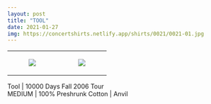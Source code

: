 ```yaml
---
layout: post
title: "TOOL"
date: 2021-01-27
img: https://concertshirts.netlify.app/shirts/0021/0021-01.jpg
---
```




<table style="width:100%;"><tr><td style="vertical-align:top;">
      <figure class="tmblr-full" data-orig-height="2048" data-orig-width="1365" data-orig-src="https://concertshirts.netlify.app/shirts/0021/0021-01.jpg"><img src="https://64.media.tumblr.com/2224940706686356e585eff6d554d02a/efb651f2e1ffd707-57/s540x810/1bef0984fdef43515e25dc2108fe7ee63902a5c5.jpg" data-orig-height="2048" data-orig-width="1365" data-orig-src="https://concertshirts.netlify.app/shirts/0021/0021-01.jpg"/></figure></td>
    <td style="vertical-align:top;">
      <figure class="tmblr-full" data-orig-height="2048" data-orig-width="1365" data-orig-src="https://concertshirts.netlify.app/shirts/0021/0021-02.jpg"><img src="https://64.media.tumblr.com/4ba7b873eed36d94d8bd43ea4b4976a7/efb651f2e1ffd707-d3/s540x810/c9c8c8ea30628b0aa2b0053656a9ce5047f15b74.jpg" data-orig-height="2048" data-orig-width="1365" data-orig-src="https://concertshirts.netlify.app/shirts/0021/0021-02.jpg"/></figure></td>
  </tr></table><p>
  Tool | 10000 Days Fall 2006 Tour<br/>MEDIUM | 100% Preshrunk Cotton | Anvil
</p>

